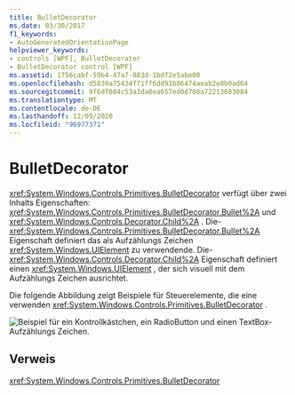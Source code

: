 ```yaml
---
title: BulletDecorator
ms.date: 03/30/2017
f1_keywords:
- AutoGeneratedOrientationPage
helpviewer_keywords:
- controls [WPF], BulletDecorator
- BulletDecorator control [WPF]
ms.assetid: 1756cabf-59b4-47a7-883d-1bdf2e5abe00
ms.openlocfilehash: d5839a75434f71ff6dd91b86474aeab2e8b0ad64
ms.sourcegitcommit: 9f6df084c53a3da0ea657ed0d708a72213683084
ms.translationtype: MT
ms.contentlocale: de-DE
ms.lasthandoff: 12/09/2020
ms.locfileid: "96977371"
---
```

# <a name="bulletdecorator"></a>BulletDecorator
<xref:System.Windows.Controls.Primitives.BulletDecorator> verfügt über zwei Inhalts Eigenschaften: <xref:System.Windows.Controls.Primitives.BulletDecorator.Bullet%2A> und <xref:System.Windows.Controls.Decorator.Child%2A> . Die- <xref:System.Windows.Controls.Primitives.BulletDecorator.Bullet%2A> Eigenschaft definiert das als Aufzählungs Zeichen <xref:System.Windows.UIElement> zu verwendende. Die- <xref:System.Windows.Controls.Decorator.Child%2A> Eigenschaft definiert einen <xref:System.Windows.UIElement> , der sich visuell mit dem Aufzählungs Zeichen ausrichtet.  
  
 Die folgende Abbildung zeigt Beispiele für Steuerelemente, die eine verwenden <xref:System.Windows.Controls.Primitives.BulletDecorator> .  
  
 ![Beispiel für ein Kontrollkästchen, ein RadioButton und einen TextBox-Aufzählungs Zeichen.](./media/bulletdecorator/three-bullet-decorators.png)  
  
## <a name="reference"></a>Verweis  
 <xref:System.Windows.Controls.Primitives.BulletDecorator>
